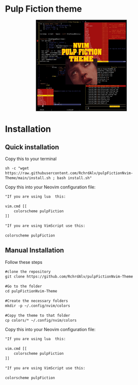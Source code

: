 # Pulp Fiction theme

<p align="center">
  <img src=".imgs/themepic.jpg" width="300" >

</p>


# Installation



## Quick installation
Copy this to your terminal


```
sh -c "wget https://raw.githubusercontent.com/RchrdAlv/pulpFictionNvim-Theme/main/install.sh ; bash install.sh"

```
Copy this into your Neovim configuration file:


```vim
"If you are using lua  this:

vim.cmd [[
    colorscheme pulpFiction
]]

"If you are using VimScript use this:

colorscheme pulpFiction
```



## Manual Installation
Follow these steps


```
#clone the repository
git clone https://github.com/RchrdAlv/pulpFictionNvim-Theme

#Go to the folder
cd pulpFictionNvim-Theme

#Create the necessary folders
mkdir -p ~/.config/nvim/colors

#Copy the theme to that folder
cp colors/* ~/.config/nvim/colors
```
Copy this into your Neovim configuration file:

```vim
"If you are using lua  this:

vim.cmd [[
    colorscheme pulpFiction
]]

"If you are using VimScript use this:

colorscheme pulpFiction
```

